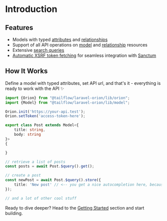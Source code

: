 # Introduction

## Features

- Models with typed [attributes](/guide/typescript-sdk/models.html#attributes) and [relationships](/guide/typescript-sdk/relationships.html#definition)
- Support of all API operations on [model](/guide/models.html) and [relationship](/guide/relationships.html) resources
- Extensive [search queries](/guide/typescript-sdk/models.html#searching-for-resources)
- [Automatic XSRF token fetching](/guide/typescript-sdk/configuration.html#auth-driver) for seamless integration with [Sanctum](https://laravel.com/docs/master/sanctum#spa-authenticating)

## How It Works

Define a model with typed attributes, set API url, and that's it - everything is ready to work with the API ✨

```typescript
import {Orion} from "@tailflow/laravel-orion/lib/orion";
import {Model} from "@tailflow/laravel-orion/lib/model";

Orion.init('https://your-api.test');
Orion.setToken('access-token-here');

export class Post extends Model<{
    title: string,
    body: string
}>
{

}

// retrieve a list of posts
const posts = await Post.$query().get();

// create a post
const newPost = await Post.$query().store({
    title: 'New post' // <-- you get a nice autocompletion here, because the attributes are typed 
});

// and a lot of other cool stuff
```

Ready to dive deeper? Head to the [Getting Started](/guide/typescript-sdk/getting-started.html) section and start building.